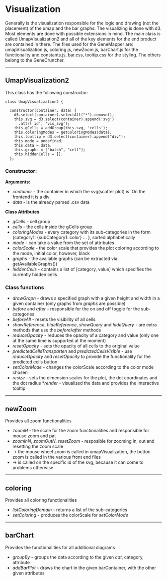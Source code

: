 # Visualization
Generally is the visualization responsible for the logic and drawing (not the placement) of the umap and the bar graphs. The visualizing is done with d3.
Most elements are done with possible extensions in mind.
The main class is called UmapVisualization2 and all of the key elements for the end product are contained in there.
The files used for the GeneMapper are: umapVisualization.js, coloring.js, newZoom.js, barChart.js for the functionality and constants.js, bar.css, tooltip.css for the styling. The others belong to the GeneCruncher.

***
## UmapVisualization2
This class has the following constructor:
```
class UmapVisualization2 {

  constructor(container, data) {
    d3.select(container).selectAll("*").remove();
    this.svg = d3.select(container).append('svg')
      .attr('id', 'vis_svg');
    this.gCells = addGroup(this.svg, 'cells');
    this.coloringModes = getColoringModes(data);
    this.tooltip = d3.select(container).append("div");
    this.mode = undefined;
    this.data = data;
    this.graphs = ["batch", "cell"];
    this.hiddenCells = [];
  };
```
### Constructor:
**Arguments:**
* _container_ - the container in which the svg(scatter plot) is. On the frontend it is a div
* _data_ - is the already parsed .csv data

**Class Attributes**
* _gCells_ - cell group
* _cells_ - the cells inside the gCells group
* _coloringModes_ - every category with its sub-categories in the form \{category1: \{subCategory1: color\} \.\.\. \}, sorted alphabetically
* _mode_ - can take a value from the set of attributes
* _colorScale_ - the color scale that provides the plot coloring according to the mode, initial color, however, black
* _graphs_ - the available graphs (can be extracted via getAvailableGraphs())
* _hiddenCells_ - contains a list of [category, value] which specifies the currently hidden cells

### Class functions
* _drawGraph_ - draws a specified graph with a given height and width in a given container (only graphs from _graphs_ are possible)
* _before_ and _after_ - responsible for the on and off toggle for the sub-categories
* _beforeAll_ - resets the visibility of all cells
* _showReference_, _hideReference_, _showQuery_ and _hideQuery_  - are extra methods that use the _before_/_after_ methods
* _reduceOpacity_ - reduces the opacity of a category and value (only one at the same time is supported at the moment)
* _resetOpacity_ - sets the opacity of all cells to the original value
* _predictedCellsTransparten_ and _predictedCellsVisible_ - use _reduceOpacity_ and _resetOpacity_ to provide the functionality for the predicted cells button
* _setColorMode_ - changes the colorScale according to the color mode chosen
* _resize_ - sets the dimension scales for the plot, the dot coordinates and the dot radius
*_render_ - visualized the data and provides the interactive tooltip

***
## newZoom
Provides all zoom functionalities
* _zoomM_ - the scale for the zoom functionalities and responsible for mouse zoom and pat
* _zoomInN_, _zoomOutN_, _resetZoom_ - resposible for zooming in, out and resetting the zoom scale
* -> the mouse wheel zoom is called in umapVisualization, the button zoom is called in the various front end files
* -> is called on the specific id of the svg, because it can come to problems otherwise

***
## coloring
Provides all coloring functionalities
* _listColoringDomain_ - returns a list of the sub-categories
* _setColoring_ - produces the colorScale for _setColorMode_ 

***
## barChart
Provides the functionalities for all additional diagrams
* _groupBy_ - groups the data according to the given _cat_, category, attribute
* _addBarPlot_ - draws the chart in the given barContainer, with the other given attributes
